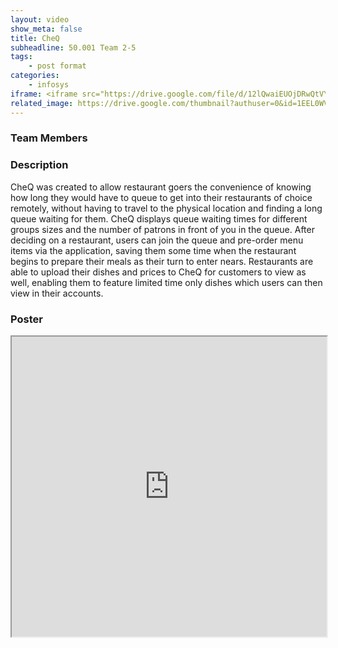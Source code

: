 ```yaml
---
layout: video
show_meta: false
title: CheQ
subheadline: 50.001 Team 2-5
tags:
    - post format
categories:
    - infosys
iframe: <iframe src="https://drive.google.com/file/d/12lQwaiEUOjDRwQtVYPinHagC1jNcikaM/preview" width="320" height="240"></iframe>
related_image: https://drive.google.com/thumbnail?authuser=0&id=1EEL0WViONPaMSJovN3R9UjDIHA13bBpj&sz=w300-h300-p-k-nu-iv1
---
```


### Team Members

### Description

CheQ was created to allow restaurant goers the convenience of knowing how long they would have to queue to get into their restaurants of choice remotely, without having to travel to the physical location and finding a long queue waiting for them. CheQ displays queue waiting times for different groups sizes and the number of patrons in front of you in the queue. After deciding on a restaurant, users can join the queue and pre-order menu items via the application, saving them some time when the restaurant begins to prepare their meals as their turn to enter nears. Restaurants are able to upload their dishes and prices to CheQ for customers to view as well, enabling them to feature limited time only dishes which users can then view in their accounts.

### Poster

<iframe src="https://drive.google.com/file/d/1EEL0WViONPaMSJovN3R9UjDIHA13bBpj/preview" width="100%" height="480"></iframe>
